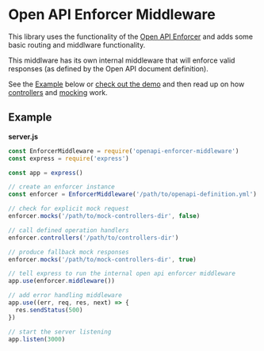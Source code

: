 # Open API Enforcer Middleware

This library uses the functionality of the [Open API Enforcer](https://www.npmjs.com/package/openapi-enforcer) and adds some basic routing and middlware functionality.

This middlware has its own internal middleware that will enforce valid responses (as defined by the Open API document definition).

See the [Example](#example) below or [check out the demo](../demo) and then read up on how [controllers](./controllers.md) and [mocking](./mocking.md) work.

## Example

**server.js**

```js
const EnforcerMiddleware = require('openapi-enforcer-middleware')
const express = require('express')

const app = express()

// create an enforcer instance
const enforcer = EnforcerMiddleware('/path/to/openapi-definition.yml')

// check for explicit mock request
enforcer.mocks('/path/to/mock-controllers-dir', false)

// call defined operation handlers
enforcer.controllers('/path/to/controllers-dir')

// produce fallback mock responses
enforcer.mocks('/path/to/mock-controllers-dir', true)

// tell express to run the internal open api enforcer middleware
app.use(enforcer.middleware())

// add error handling middleware
app.use((err, req, res, next) => {
  res.sendStatus(500)
})

// start the server listening
app.listen(3000)
```